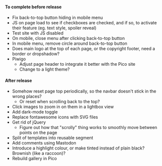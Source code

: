#### To complete before release
* Fix back-to-top button hiding in mobile menu
* JS on page load to see if checkboxes are checked, and if so, to activate their feature (eg. text style, spoiler reveal)
* Test site with JS disabled
* On mobile, close menu after clicking back-to-top button
* In mobile menu, remove circle around back-to-top button
* Does main logo at the top of each page, or the copyright footer, need a border or dropshadow?
* Piwigo
	* Adjust page header to integrate it better with the Pico site
	* Change to a light theme?
	
#### After release
* Somehow reset page top periodically, so the navbar doesn't stick in the wrong places?
	* Or reset when scrolling back to the top?
* Click images to zoom in on them in a lightbox view
* Add dark-mode toggle
* Replace fontawesome icons with SVG files
* Get rid of jQuery
	* Figure out how that "scrolly" thing works to smoothly move between points on the page
* Split <HEAD> of templates into reusable segment
* Add comments using Mastodon
* Introduce a highlight colour, or make tinted instead of plain black?  Brownish (like a raccoon)?
* Rebuild gallery in Pico
